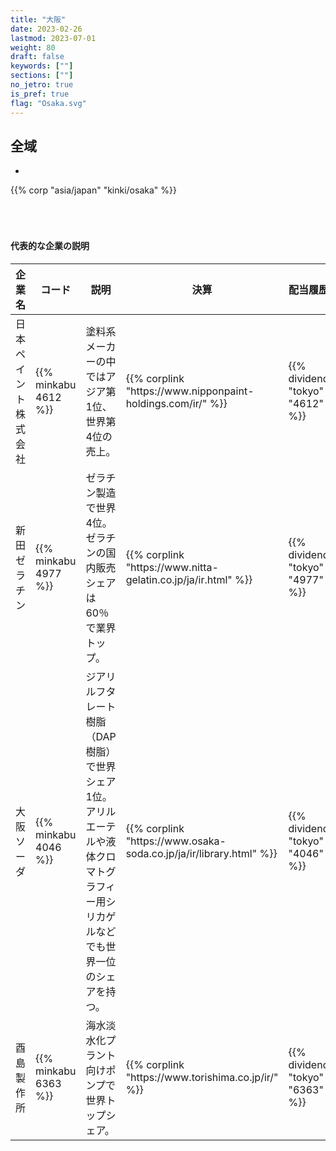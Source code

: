 ```yaml
---
title: "大阪"
date: 2023-02-26
lastmod: 2023-07-01
weight: 80
draft: false
keywords: [""]
sections: [""]
no_jetro: true
is_pref: true
flag: "Osaka.svg"
---
```



<div class="main-desciption country-description">
    <h2 class="section-title">全域</h2>
    <ul class="rule-list">
        <li></li>
    </ul>
    {{% corp "asia/japan" "kinki/osaka" %}}
</div>

<div class="container-corp mt-5" id="corp-desc" style="padding-top:50px">
    <h4 class="mb-4">代表的な企業の説明</h4>
    <table class="table table-striped table-bordered">
        <thead class="table-light">
            <tr>
                <th scope="col" class="col-width-2">企業名</th>
                <th scope="col" class="col-width-1">コード</th>
                <th scope="col" class="col-width-7">説明</th>
                <th scope="col" class="col-width-05">決算</th>
                <th scope="col" class="col-width-05">配当履歴</th>
            </tr>
        </thead>
        <tbody class="corp-desc">
            <tr>
                <td>日本ペイント株式会社</td>
                <td>{{% minkabu 4612 %}}</td>
                <td>塗料系メーカーの中ではアジア第1位、世界第4位の売上。</td>
                <td>{{% corplink "https://www.nipponpaint-holdings.com/ir/" %}}</td>
                <td>{{% dividend "tokyo" "4612" %}}</td>
            </tr>
            <tr>
                <td>新田ゼラチン</td>
                <td>{{% minkabu 4977 %}}</td>
                <td>ゼラチン製造で世界4位。ゼラチンの国内販売シェアは60％で業界トップ。</td>
                <td>{{% corplink "https://www.nitta-gelatin.co.jp/ja/ir.html" %}}</td>
                <td>{{% dividend "tokyo" "4977" %}}</td>
            </tr>
            <tr>
                <td>大阪ソーダ</td>
                <td>{{% minkabu 4046 %}}</td>
                <td>ジアリルフタレート樹脂（DAP樹脂）で世界シェア1位。アリルエーテルや液体クロマトグラフィー用シリカゲルなどでも世界一位のシェアを持つ。</td>
                <td>{{% corplink "https://www.osaka-soda.co.jp/ja/ir/library.html" %}}</td>
                <td>{{% dividend "tokyo" "4046" %}}</td>
            </tr>
            <tr>
                <td>酉島製作所</td>
                <td>{{% minkabu 6363 %}}</td>
                <td>海水淡水化プラント向けポンプで世界トップシェア。</td>
                <td>{{% corplink "https://www.torishima.co.jp/ir/" %}}</td>
                <td>{{% dividend "tokyo" "6363" %}}</td>
            </tr>
        </tbody>
    </table>
</div>